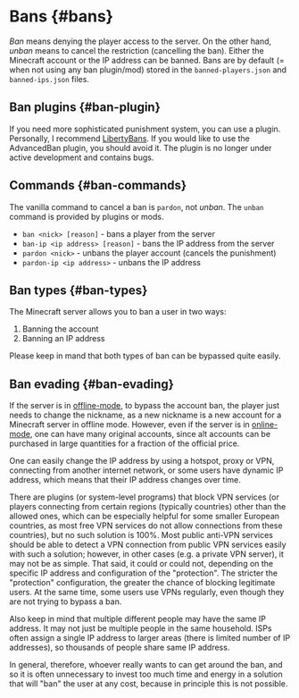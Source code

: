 # Bans {#bans}
*Ban* means denying the player access to the server. On the other hand, *unban* means to cancel the restriction (cancelling the ban). Either the Minecraft account or the IP address can be banned. Bans are by default (= when not using any ban plugin/mod) stored in the `banned-players.json` and `banned-ips.json` files.

## Ban plugins {#ban-plugin}
If you need more sophisticated punishment system, you can use a plugin. Personally, I recommend [LibertyBans](https://www.spigotmc.org/resources/libertybans.81063/). If you would like to use the AdvancedBan plugin, you should avoid it. The plugin is no longer under active development and contains bugs.

## Commands {#ban-commands}
The vanilla command to cancel a ban is `pardon`, not *unban*. The `unban` command is provided by plugins or mods.

- `ban <nick> [reason]` - bans a player from the server
- `ban-ip <ip address> [reason]` - bans the IP address from the server
- `pardon <nick>` - unbans the player account (cancels the punishment)
- `pardon-ip <ip address>` - unbans the IP address

## Ban types {#ban-types}
The Minecraft server allows you to ban a user in two ways:

1. Banning the account
2. Banning an IP address

Please keep in mand that both types of ban can be bypassed quite easily.

## Ban evading {#ban-evading}
If the server is in [offline-mode](../general/online-mode.md#online-mode), to bypass the account ban, the player just needs to change the nickname, as a new nickname is a new account for a Minecraft server in offline mode. However, even if the server is in [online-mode](../general/online-mode.md#online-mode), one can have many original accounts, since alt accounts can be purchased in large quantities for a fraction of the official price.

One can easily change the IP address by using a hotspot, proxy or VPN, connecting from another internet network, or some users have dynamic IP address, which means that their IP address changes over time.

There are plugins (or system-level programs) that block VPN services (or players connecting from certain regions (typically countries) other than the allowed ones, which can be especially helpful for some smaller European countries, as most free VPN services do not allow connections from these countries), but no such solution is 100%.
Most public anti-VPN services should be able to detect a VPN connection from public VPN services easily with such a solution; however, in other cases (e.g. a private VPN server), it may not be as simple. That said, it could or could not, depending on the specific IP address and configuration of the "protection". The stricter the "protection" configuration, the greater the chance of blocking legitimate users. At the same time, some users use VPNs regularly, even though they are not trying to bypass a ban.

Also keep in mind that multiple different people may have the same IP address. It may not just be multiple people in the same household. ISPs often assign a single IP address to larger areas (there is limited number of IP addresses), so thousands of people share same IP address.

In general, therefore, whoever really wants to can get around the ban, and so it is often unnecessary to invest too much time and energy in a solution that will "ban" the user at any cost, because in principle this is not possible.